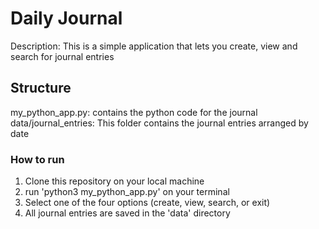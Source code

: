 # Daily Journal
Description: This is a simple application that lets you create, view and search for journal entries

## Structure
my_python_app.py: contains the python code for the journal
data/journal_entries: This folder contains the journal entries arranged by date


### How to run
1. Clone this repository on your local machine
2. run 'python3 my_python_app.py' on your terminal
3. Select one of the four options (create, view, search, or exit)
4. All journal entries are saved in the 'data' directory


